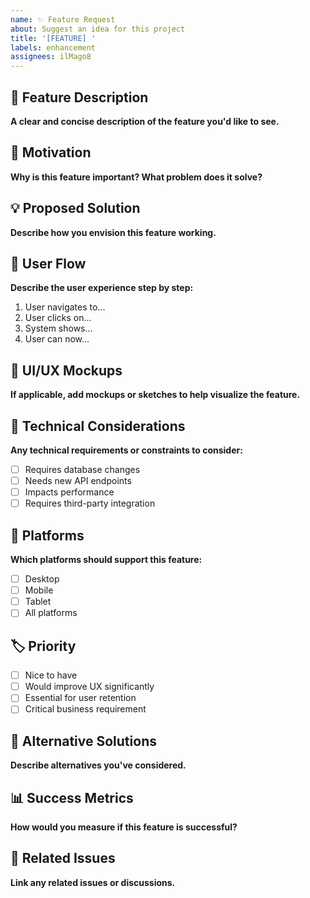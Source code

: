 ```yaml
---
name: ✨ Feature Request
about: Suggest an idea for this project
title: '[FEATURE] '
labels: enhancement
assignees: ilMago8
---
```


## 🎯 Feature Description

**A clear and concise description of the feature you'd like to see.**

## 💭 Motivation

**Why is this feature important? What problem does it solve?**

## 💡 Proposed Solution

**Describe how you envision this feature working.**

## 🔄 User Flow

**Describe the user experience step by step:**
1. User navigates to...
2. User clicks on...
3. System shows...
4. User can now...

## 🎨 UI/UX Mockups

**If applicable, add mockups or sketches to help visualize the feature.**

## 🔧 Technical Considerations

**Any technical requirements or constraints to consider:**
- [ ] Requires database changes
- [ ] Needs new API endpoints
- [ ] Impacts performance
- [ ] Requires third-party integration

## 📱 Platforms

**Which platforms should support this feature:**
- [ ] Desktop
- [ ] Mobile  
- [ ] Tablet
- [ ] All platforms

## 🏷️ Priority

- [ ] Nice to have
- [ ] Would improve UX significantly
- [ ] Essential for user retention
- [ ] Critical business requirement

## 🔄 Alternative Solutions

**Describe alternatives you've considered.**

## 📊 Success Metrics

**How would you measure if this feature is successful?**

## 🔗 Related Issues

**Link any related issues or discussions.**
